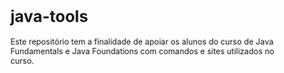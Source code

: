 # java-tools
Este repositório tem a finalidade de apoiar os alunos do curso de Java Fundamentals e Java Foundations com comandos e sites utilizados no curso.
